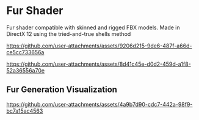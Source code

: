 # Fur Shader

Fur shader compatible with skinned and rigged FBX models. Made in DirectX 12 using the tried-and-true shells method

https://github.com/user-attachments/assets/9206d215-9de6-487f-a66d-ce5cc733656a

https://github.com/user-attachments/assets/8d41c45e-d0d2-459d-a1f8-52a36556a70e

## Fur Generation Visualization

https://github.com/user-attachments/assets/4a9b7d90-cdc7-442a-98f9-bc7a15ac4563



